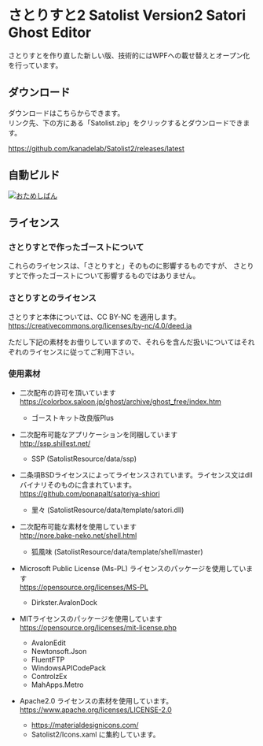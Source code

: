 # さとりすと2 Satolist Version2 Satori Ghost Editor

さとりすとを作り直した新しい版、技術的にはWPFへの載せ替えとオープン化を行っています。

## ダウンロード
ダウンロードはこちらからできます。  
リンク先、下の方にある「Satolist.zip」をクリックするとダウンロードできます。

https://github.com/kanadelab/Satolist2/releases/latest

## 自動ビルド
[![おためしばん](https://github.com/kanadelab/Satolist2/actions/workflows/ci.yml/badge.svg?branch=master&event=push)](https://github.com/kanadelab/Satolist2/actions/workflows/ci.yml)

## ライセンス
### さとりすとで作ったゴーストについて
これらのライセンスは、「さとりすと」そのものに影響するものですが、
さとりすとで作ったゴーストについて影響するものではありません。

### さとりすとのライセンス
さとりすと本体については、CC BY-NC を適用します。
https://creativecommons.org/licenses/by-nc/4.0/deed.ja

ただし下記の素材をお借りしていますので、それらを含んだ扱いについてはそれぞれのライセンスに従ってご利用下さい。

### 使用素材
* 二次配布の許可を頂いています  
https://colorbox.saloon.jp/ghost/archive/ghost_free/index.htm
  * ゴーストキット改良版Plus

* 二次配布可能なアプリケーションを同梱しています  
http://ssp.shillest.net/ 
  * SSP (SatolistResource/data/ssp)

* 二条項BSDライセンスによってライセンスされています。ライセンス文はdllバイナリそのものに含まれています。
https://github.com/ponapalt/satoriya-shiori
  * 里々 (SatolistResource/data/template/satori.dll)

* 二次配布可能な素材を使用しています  
http://nore.bake-neko.net/shell.html
  * 狐風味 (SatolistResource/data/template/shell/master)

* Microsoft Public License (Ms-PL) ライセンスのパッケージを使用しています  
https://opensource.org/licenses/MS-PL  
  * Dirkster.AvalonDock

* MITライセンスのパッケージを使用しています  
https://opensource.org/licenses/mit-license.php
  * AvalonEdit
  * Newtonsoft.Json
  * FluentFTP
  * WindowsAPICodePack
  * ControlzEx
  * MahApps.Metro

* Apache2.0 ライセンスの素材を使用しています。  
  https://www.apache.org/licenses/LICENSE-2.0
  * https://materialdesignicons.com/
  * Satolist2/Icons.xaml に集約しています。
